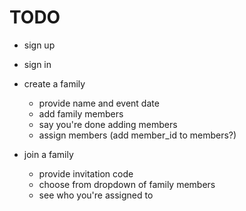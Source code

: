 # TODO

- sign up
- sign in

- create a family
  - provide name and event date
  - add family members
  - say you're done adding members
  - assign members (add member_id to members?)

- join a family
  - provide invitation code
  - choose from dropdown of family members
  - see who you're assigned to
